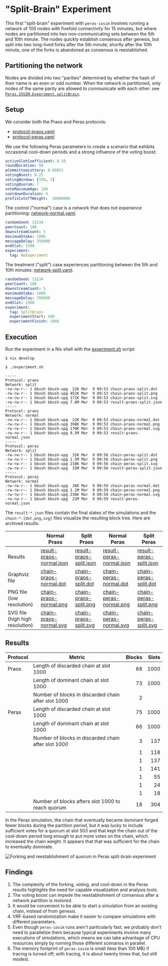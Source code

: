 # "Split-Brain" Experiment

This first "split-brain" experiment with `peras-iosim` involves running a network of 100 nodes with fivefold connectivity for 15 minutes, but where nodes are partitioned into two non-communicating sets between the 5th and 10th minute. The nodes quickly establish consensus after genesis, but split into two long-lived forks after the 5th minute; shortly after the 10th minute, one of the forks is abandoned as consensus is reestablished.


## Partitioning the network

Nodes are divided into two "parities" determined by whether the hash of their name is an even or odd number. When the network is partitioned, only nodes of the same parity are allowed to communicate with each other: see [`Peras.IOSIM.Experiment.splitBrain`](../../src/Peras/IOSim/Experiment.hs).


## Setup

We consider both the Praos and Peras protocols:

- [protocol-praos.yaml](protocol-praos.yaml)
- [protocol-peras.yaml](protocol-peras.yaml)

We use the following Peras parameters to create a scenario that exhibits occasional cool-down periods and a strong influence of the voting boost:

```yaml
activeSlotCoefficient: 0.10
roundDuration: 50
pCommitteeLottery: 0.00021
votingBoost: 0.25
votingWindow: [150, 1]
votingQuorum: 7
voteMaximumAge: 100
cooldownDuration: 4
prefixCutoffWeight:  10000000
```

The control ("normal") case is a network that does not experience partitioning: [network-normal.yaml](network-normal.yaml).

```yaml
randomSeed: 13234
peerCount: 100
downstreamCount: 5
maximumStake: 1000
messageDelay: 350000
endSlot: 1500
experiment:
  tag: NoExperiment
```

The treatment ("split") case experiences partitioning between the 5th and 10th minutes: [network-split.yaml](network-split.yaml).

```yaml
randomSeed: 13234
peerCount: 100
downstreamCount: 5
maximumStake: 1000
messageDelay: 350000
endSlot: 1500
experiment:
  tag: SplitBrain
  experimentStart: 500
  experimentFinish: 1000
```


## Execution

Run the experiment in a Nix shell with the [experiment.sh](experiment.sh) script:

```console
$ nix develop

$ ./experiment.sh

-----
Protocol: praos
Network: split
-rw-rw-r-- 1 bbush bbush-upg  22K Mar  9 09:53 chain-praos-split.dot
-rw-rw-r-- 1 bbush bbush-upg 452K Mar  9 09:53 chain-praos-split.png
-rw-rw-r-- 1 bbush bbush-upg 171K Mar  9 09:53 chain-praos-split.svg
-rw-rw-r-- 1 bbush bbush-upg 7.6M Mar  9 09:53 result-praos-split.json
-----
Protocol: praos
Network: normal
-rw-rw-r-- 1 bbush bbush-upg  22K Mar  9 09:53 chain-praos-normal.dot
-rw-rw-r-- 1 bbush bbush-upg 398K Mar  9 09:53 chain-praos-normal.png
-rw-rw-r-- 1 bbush bbush-upg 170K Mar  9 09:53 chain-praos-normal.svg
-rw-rw-r-- 1 bbush bbush-upg 8.5M Mar  9 09:53 result-praos-normal.json
-----
Protocol: peras
Network: split
-rw-rw-r-- 1 bbush bbush-upg  32K Mar  9 09:56 chain-peras-split.dot
-rw-rw-r-- 1 bbush bbush-upg 1.5M Mar  9 09:56 chain-peras-split.png
-rw-rw-r-- 1 bbush bbush-upg 218K Mar  9 09:56 chain-peras-split.svg
-rw-rw-r-- 1 bbush bbush-upg  15M Mar  9 09:56 result-peras-split.json
-----
Protocol: peras
Network: normal
-rw-rw-r-- 1 bbush bbush-upg  36K Mar  9 09:59 chain-peras-normal.dot
-rw-rw-r-- 1 bbush bbush-upg 1.1M Mar  9 09:59 chain-peras-normal.png
-rw-rw-r-- 1 bbush bbush-upg 236K Mar  9 09:59 chain-peras-normal.svg
-rw-rw-r-- 1 bbush bbush-upg  22M Mar  9 09:59 result-peras-normal.json
```

The `result-*.json` files contain the final states of the simulations and the `chain-*.{dot,png,svg}` files visualize the resulting block tree. Here are archived results:

|                                 | Normal Praos                                                                                    | Split Praos                                                                                    | Normal Peras                                                                                    | Split Peras                                                                                    |
|---------------------------------|-------------------------------------------------------------------------------------------------|------------------------------------------------------------------------------------------------|-------------------------------------------------------------------------------------------------|------------------------------------------------------------------------------------------------|
| Results                         | [result-praos-normal.json](https://ipfs.io/ipfs/QmdbfyV2d6iDSqqp7GrbQiNTrUZiwRE6E676PN94n9wxoQ) | [result-praos-split.json](https://ipfs.io/ipfs/QmZ2YJT3bFB3Jsc2Pa8ABaaEum5vPR35crLTnuhznZsA4m) | [result-peras-normal.json](https://ipfs.io/ipfs/QmZwQ83UvnnvGrRxsoVKUSuBDDJEXZoSzyqhWwFBisVEyg) | [result-peras-split.json](https://ipfs.io/ipfs/QmVxYWVHCKhrSvu5rrZMTmC4SdsMRzZ5hce32Bmk2mNpyq) |
| Graphviz file                   | [chain-praos-normal.dot](https://ipfs.io/ipfs/QmQFMsPP8H5Ab8jtBiANYUXeacf8wt4UC8o1zhc2RZJ9Ky)   | [chain-praos-split.dot](https://ipfs.io/ipfs/QmZEwYXsjhUznS2TYHwxGzgyBkDSiJnYJPr7TNAfjYdsWa)   | [chain-peras-normal.dot](https://ipfs.io/ipfs/Qmbdu7xiQ9kJHbheQCxZXE9zVmBMLCuCCtjsLnfht2RQXi)   | [chain-peras-split.dot](https://ipfs.io/ipfs/Qmf2qVfcD5ug6TF5HdNPAFpDnZkosRcZ3SKrnsywV1Jtxi)   |
| PNG file (low resolution)       | [chain-praos-normal.png](https://ipfs.io/ipfs/QmT2t4UGcrUrTBSjNCC9MMqtwH1scoE5SCe6Wvd6PF16FT)   | [chain-praos-split.png](https://ipfs.io/ipfs/QmcfhBuPV2pht2Yfm9dwYqcqdrS3dh6fWVaZ6MbYxDYuyL)   | [chain-peras-normal.png](https://ipfs.io/ipfs/QmNds5SBK8QiYd1PiRCmFT5PK5HMxgeuiLXiL4nMbSr8Wb)   | [chain-peras-split.png](https://ipfs.io/ipfs/QmZcTfENLsmFKbwfir8HN1SmzsyjoBVQSQg3eiUwKYdgMx)   |
| SVG file (high high resolution) | [chain-praos-normal.svg](https://ipfs.io/ipfs/QmefJ5zBw4cPMK75NC9pFQYkzSWbhN1vTFpqQuuKpGFm54)   | [chain-praos-split.svg](https://ipfs.io/ipfs/QmQeVPQgiBdeEzHpr18dQTeo9ovZmSSsug4BetsnAuUoHR)   | [chain-peras-normal.svg](https://ipfs.io/ipfs/QmRxG2VvrjNpv1t55Su2sbbvuuR6SkhibLLUhaLEubUV8L)   | [chain-peras-split.svg](https://ipfs.io/ipfs/QmYkET8rbRZwhNg5bUWvrkyhu9QFwc3yrsW1Fkrtbcrz14)   |


## Results

| Protocol | Metric                                              | Blocks | Slots |
|----------|-----------------------------------------------------|-------:|------:|
| Praos    | Length of discarded chain at slot 1000              |     68 |  1000 |
|          | Length of dominant chain at slot 1000               |     73 |  1000 |
|          | Number of blocks in discarded chain after slot 1000 |      2 |       |
| Peras    | Length of discarded chain at slot 1000              |     75 |  1000 |
|          | Length of dominant chain at slot 1000               |     66 |  1000 |
|          | Number of blocks in discarded chain after slot 1000 |      3 |   137 |
|          |                                                     |      1 |   118 |
|          |                                                     |      1 |   137 |
|          |                                                     |      1 |   141 |
|          |                                                     |      1 |    55 |
|          |                                                     |      1 |    24 |
|          |                                                     |      1 |    18 |
|          | Number of blocks afters slot 1000 to reach quorum   |     18 |   304 |

In the Peras simulation, the chain that eventually became dominant forged fewer blocks during the partition period, but it was lucky to include sufficient votes for a quorum at slot 503 and that kept the chain out of the cool-down period long enough to put more votes on the chain, which increased the chain weight. It appears that that was sufficient for the chain to eventually dominate.

![Forking and reestablishment of quorum in Peras split-brain experiment](https://ipfs.io/ipfs/QmXmYdLpVa65zNfrHf15wEQ6SjSALwiRFoaX1NvvcAkYvy)


## Findings

1. The complexity of the forking, voting, and cool-down in the Peras results highlights the need for capable visualization and analysis tools.
2. The voting boost can impede the reestablishment of consensus after a network partition is restored.
3. It would be convenient to be able to start a simulation from an existing chain, instead of from genesis.
4. VRF-based randomization make it easier to compare simulations with different parameters. 
5. Even though `peras-iosim` runs aren't particularly fast, we probably don't need to parallelize them because typical experiments involve many executions of simulations, which means we can take advantage of CPU resources simply by running those different scenarios in parallel.
6. The memory footprint of `peras-iosim` is small (less than 100 MB) if tracing is turned off; with tracing, it is about twenty times that, but still modest.
